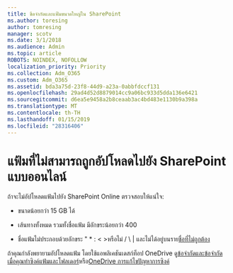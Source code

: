 ```yaml
---
title: ขีดจำกัดและแฟ้มขนาดใหญ่ใน SharePoint
ms.author: toresing
author: tomresing
manager: scotv
ms.date: 3/1/2018
ms.audience: Admin
ms.topic: article
ROBOTS: NOINDEX, NOFOLLOW
localization_priority: Priority
ms.collection: Adm_O365
ms.custom: Adm_O365
ms.assetid: bda3a75d-23f8-44d9-a23a-0abbfdccf131
ms.openlocfilehash: 29ad4d52d8879014cc9a06bc933d5dda136e6421
ms.sourcegitcommit: d6ea5e9458a2b8ceaab3ac4bd483e1130b9a398a
ms.translationtype: MT
ms.contentlocale: th-TH
ms.lasthandoff: 01/15/2019
ms.locfileid: "28316406"
---
```

# <a name="files-that-cant-be-uploaded-to-sharepoint-online"></a>แฟ้มที่ไม่สามารถถูกอัปโหลดไปยัง SharePoint แบบออนไลน์

ถ้าจะไม่อัปโหลดแฟ้มไปยัง SharePoint Online ตรวจสอบให้แน่ใจ:
  
- ขนาดน้อยกว่า 15 GB ได้
    
- เส้นทางทั้งหมด รวมทั้งชื่อแฟ้ม มีอักขระน้อยกว่า 400
    
- ชื่อแฟ้มไม่ประกอบด้วยอักขระ " \* : \< \>หรือไม่ / \ | และไม่ได้อยู่บนราย[ชื่อที่ไม่ถูกต้อง](https://go.microsoft.com/fwlink/?linkid=866430)
    
ถ้าคุณกำลังพยายามอัปโหลดแฟ้ม โดยใช้แอพลิเคชันเดสก์ท็อป OneDrive ดู[ข้อจำกัดและข้อจำกัดเมื่อคุณทำซิงค์แฟ้มและโฟลเดอร์](http://go.microsoft.com/fwlink/p/?LinkID=717734)หรือ[OneDrive การแก้ไขปัญหาการซิงค์](https://go.microsoft.com/fwlink/?linkid=866431)
  

